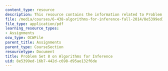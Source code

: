 ```yaml
---
content_type: resource
description: This resource contains the information related to Problem Set 8.
file: /media/courses/6-438-algorithms-for-inference-fall-2014/8e5399ed16b7442dc698d95ae132f6de_MIT6_438F14_ps8.pdf
file_type: application/pdf
learning_resource_types:
- Assignments
ocw_type: OCWFile
parent_title: Assignments
parent_type: CourseSection
resourcetype: Document
title: Problem Set 8 on Algorithms for Inference
uid: 8e5399ed-16b7-442d-c698-d95ae132f6de
---
```

